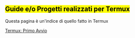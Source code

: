 ## <mark>Guide e/o Progetti realizzati per Termux</mark>

Questa pagina è un'indice di quello fatto in Termux

<a href="https://github.com/JDW-LZG/Termux-Project/blob/main/Primo-Avvio.md">Termux: Primo Avvio</a>
